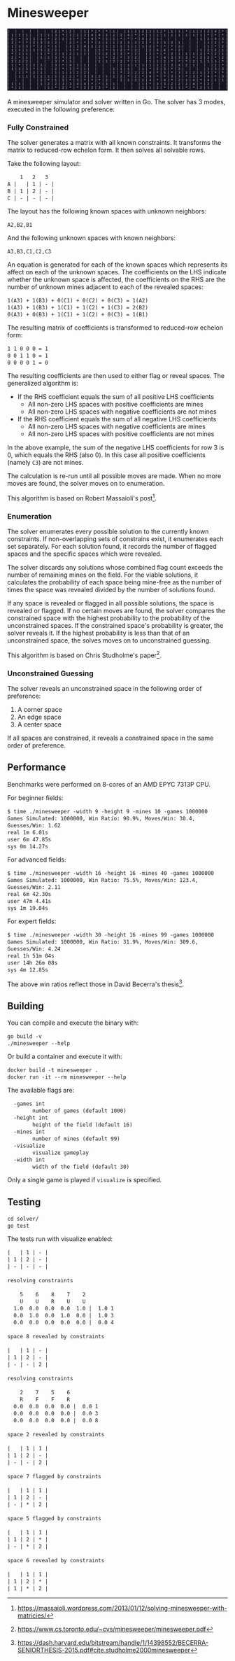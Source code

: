 # Minesweeper

![Gameplay](gameplay.png "Gameplay")

A minesweeper simulator and solver written in Go. The solver has 3 modes, executed in the following preference:

### Fully Constrained

The solver generates a matrix with all known constraints. It transforms the matrix to reduced-row echelon form. It then
solves all solvable rows.

Take the following layout:

```
    1   2   3
A |   | 1 | - |
B | 1 | 2 | - |
C | - | - | - |
```

The layout has the following known spaces with unknown neighbors:

```
A2,B2,B1
```

And the following unknown spaces with known neighbors:

```
A3,B3,C1,C2,C3
```

An equation is generated for each of the known spaces which represents its affect on each of the unknown spaces. The
coefficients on the LHS indicate whether the unknown space is affected, the coefficients on the RHS are the number of
unknown mines adjacent to each of the revealed spaces:

```
1(A3) + 1(B3) + 0(C1) + 0(C2) + 0(C3) = 1(A2)
1(A3) + 1(B3) + 1(C1) + 1(C2) + 1(C3) = 2(B2)
0(A3) + 0(B3) + 1(C1) + 1(C2) + 0(C3) = 1(B1)
```

The resulting matrix of coefficients is transformed to reduced-row echelon form:

```
1 1 0 0 0 = 1
0 0 1 1 0 = 1
0 0 0 0 1 = 0
```

The resulting coefficients are then used to either flag or reveal spaces. The generalized algorithm is:

* If the RHS coefficient equals the sum of all positive LHS coefficients
    * All non-zero LHS spaces with positive coefficients are mines
    * All non-zero LHS spaces with negative coefficients are not mines
* If the RHS coefficient equals the sum of all negative LHS coefficients
    * All non-zero LHS spaces with negative coefficients are mines
    * All non-zero LHS spaces with positive coefficients are not mines

In the above example, the sum of the negative LHS coefficients for row 3 is 0, which equals the RHS (also 0). In this
case all positive coefficients (namely `C3`) are not mines.

The calculation is re-run until all possible moves are made. When no more moves are found, the solver moves on to
enumeration.

This algorithm is based on Robert Massaioli's post[^1].

### Enumeration

The solver enumerates every possible solution to the currently known constraints. If non-overlapping sets of constrains
exist, it enumerates each set separately. For each solution found, it records the number of flagged spaces and the
specific spaces which were revealed.

The solver discards any solutions whose combined flag count exceeds the number of remaining mines on the field. For the
viable
solutions, it calculates the probability of each space being mine-free as the number of times the space was revealed
divided by the number of solutions found.

If any space is revealed or flagged in all possible solutions, the space is revealed or flagged. If no certain moves
are found, the solver compares the constrained space with the highest probability to the probability of the
unconstrained spaces. If the constrained space's probability is greater, the solver reveals it. If the highest
probability is less than that of an unconstrained space, the solves moves on to unconstrained guessing.

This algorithm is based on Chris Studholme's paper[^2].

### Unconstrained Guessing

The solver reveals an unconstrained space in the following order of preference:

1. A corner space
2. An edge space
3. A center space

If all spaces are constrained, it reveals a constrained space in the same order of preference.

## Performance

Benchmarks were performed on 8-cores of an AMD EPYC 7313P CPU.

For beginner fields:

```
$ time ./minesweeper -width 9 -height 9 -mines 10 -games 1000000
Games Simulated: 1000000, Win Ratio: 90.9%, Moves/Win: 30.4, Guesses/Win: 1.62
real 1m 6.01s
user 6m 47.85s
sys 0m 14.27s
```

For advanced fields:

```
$ time ./minesweeper -width 16 -height 16 -mines 40 -games 1000000
Games Simulated: 1000000, Win Ratio: 75.5%, Moves/Win: 123.4, Guesses/Win: 2.11
real 6m 42.30s
user 47m 4.41s
sys 1m 19.04s
```

For expert fields:

```
$ time ./minesweeper -width 30 -height 16 -mines 99 -games 1000000
Games Simulated: 1000000, Win Ratio: 31.9%, Moves/Win: 309.6, Guesses/Win: 4.24
real 1h 51m 04s
user 14h 26m 08s
sys 4m 12.85s
```

The above win ratios reflect those in David Becerra's thesis[^3].

## Building

You can compile and execute the binary with:

```
go build -v
./minesweeper --help
```

Or build a container and execute it with:

```
docker build -t minesweeper .
docker run -it --rm minesweeper --help
```

The available flags are:

```
  -games int
        number of games (default 1000)
  -height int
        height of the field (default 16)
  -mines int
        number of mines (default 99)
  -visualize
        visualize gameplay
  -width int
        width of the field (default 30)
```

Only a single game is played if `visualize` is specified.

## Testing

```
cd solver/
go test
```

The tests run with visualize enabled:

```
|   | 1 | - |
| 1 | 2 | - |
| - | - | - |

resolving constraints

    5    6    8    7    2
    U    U    R    U    U
  1.0  0.0  0.0  0.0  1.0 |  1.0 1
  0.0  1.0  0.0  1.0  0.0 |  1.0 3
  0.0  0.0  0.0  0.0  0.0 |  0.0 4

space 8 revealed by constraints

|   | 1 | - |
| 1 | 2 | - |
| - | - | 2 |

resolving constraints

    2    7    5    6
    R    F    F    R
  0.0  0.0  0.0  0.0 |  0.0 1
  0.0  0.0  0.0  0.0 |  0.0 3
  0.0  0.0  0.0  0.0 |  0.0 8

space 2 revealed by constraints

|   | 1 | 1 |
| 1 | 2 | - |
| - | - | 2 |

space 7 flagged by constraints

|   | 1 | 1 |
| 1 | 2 | - |
| - | * | 2 |

space 5 flagged by constraints

|   | 1 | 1 |
| 1 | 2 | * |
| - | * | 2 |

space 6 revealed by constraints

|   | 1 | 1 |
| 1 | 2 | * |
| 1 | * | 2 |
```

[^1]: https://massaioli.wordpress.com/2013/01/12/solving-minesweeper-with-matricies/

[^2]: https://www.cs.toronto.edu/~cvs/minesweeper/minesweeper.pdf

[^3]: https://dash.harvard.edu/bitstream/handle/1/14398552/BECERRA-SENIORTHESIS-2015.pdf#cite.studholme2000minesweeper
